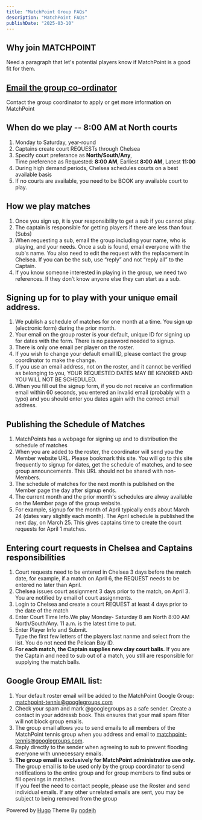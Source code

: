 ```yaml
---
title: "MatchPoint Group FAQs"
description: "MatchPoint FAQs"
publishDate: "2025-03-10"
---
```

## Why join MATCHPOINT<br>
Need a paragraph that let's potential players know if MatchPoint is a good fit for them.
## [Email the group co-ordinator](mailto:m.bowman@yahoo.com)<br>
Contact the group coordinator to apply or get more information on MatchPoint
## When do we play -- 8:00 AM at North courts<br>
1. Monday to Saturday, year-round<br>
2. Captains create court REQUESTs through Chelsea<br>
3. Specify court preferance as **North/South/Any**,<br>
   Time preference as Requested: **8:00 AM**,  Earliest **8:00 AM**, Latest **11:00**<br>
 4. During high demand periods, Chelsea schedules courts on a best available basis
 5. If no courts are available, you need to be BOOK any available court to play. 
## How we play matches
1. Once you sign up, it is your responsibility to get a sub if you cannot play.<br>
2. The captain is responsible for getting players if there are less than four. (Subs)<br>
3. When requesting a sub, email the group including your name, who is playing, and your needs. Once a sub is found, email everyone with the sub's name. You also need to edit the request with the replacement in Chelsea. If you can be the sub, use “reply” and not “reply all” to the Captain.<br>
4. If you know someone interested in playing in the group, we need two references. If they don’t know anyone else they can start as a sub.<br>
## Signing up for to play with your unique email address.
1. We publish a schedule of matches for one month at a time.  You sign up (electronic form) during the prior month.
3. Your email on the group roster is your default, unique ID for signing up for dates with the form. There is no password needed to signup.
4. There is only one email per player on the roster.
5. If you wish to change your default email ID, please contact the group coordinator to make the change.
6. If you use an email address, not on the roster, and it cannot be verified as belonging to you, YOUR REQUESTED DATES MAY BE IGNORED AND YOU WILL NOT BE SCHEDULED.
7. When you fill out the signup form, if you do not receive an confirmation email within 60 seconds, you entered an invalid email (probably with a typo) and you should enter you dates again with the correct email address.
## Publishing the Schedule of Matches
1. MatchPoints has a webpage for signing up and to distribution the schedule of matches
2. When you are added to the roster, the coordinator will send you the Member website URL.  Please bookmark this site. You will go to this site frequently to signup for dates, get the schedule of matches, and to see group announcements.  This URL should not be shared with non-Members.
3. The schedule of matches for the next month is published on the Member page the day after signup ends.
4. The current month and the prior month's schedules are alway available on the Member page of the group website.
5. For example, signup for the month of April typically ends about March 24 (dates vary slightly each month). The April schedule is published the next day, on March 25. This gives captains time to create the court requests for April 1 matches. 
## Entering court requests in Chelsea and Captains responsibilities
1. Court requests need to be entered in Chelsea 3 days before the match date, for example, if a match on April 6, the REQUEST needs to be entered no later than April.
2. Chelsea issues court assignment 3 days prior to the match, on April 3. You are notified by email of court assignments.
3. Login to Chelsea and create a court REQUEST at least 4 days prior to the date of the match <br>
4. Enter Court Time Info.We play Monday- Saturday 8 am North 8:00 AM North/South/Any. 11 a.m. is the latest time to put.<br>
5. Enter Player Info and Submit.<br>
   Type the first few letters of the players last nanme and select from the list.  You do not need the Pelican Bay ID.<br>
6. **For each match, the Captain supplies new clay court balls.** If you are the Captain and need to sub out of a match, you still are responsible for supplying the match balls.<br>
## Google Group EMAIL list:
1. Your default roster email will be added to the MatchPoint Google Group: matchpoint-tennis@googlegroups.com
2. Check your spam and mark @googlegroups as a safe sender. Create a contact in your addressb book. This ensures that your mail spam filter will not block group emails.<br>
3. The group email allows you to send emails to all members of the MatchPoint tennis group when you address and email to matchpoint-tennis@googlegroups.com.<br>
4. Reply directly to the sender when agreeing to sub to prevent flooding everyone with unnecessary emails.
5. **The group email is exclusively for MatchPoint administrative use only.** The group email is to be used only by the group coordinator to send notifications to the entire group and for group members to find subs or fill openings in matches.<br>
If you feel the need to contact people, please use the Roster and send individual emails. If any other unrelated emails are sent, you may be subject to being removed from the group<br>


Powered by [Hugo](http://www.gohugo.io/) Theme By [nodejh](https://github.com/nodejh/hugo-theme-mini)
